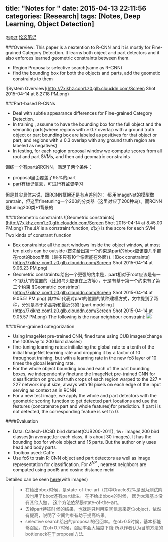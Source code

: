 title: "Notes for <Part-based R-CNNs for Fine-grained Category Detection>"
date: 2015-04-13 22:11:56
categories: [Research]
tags: [Notes, Deep Learning, Object Detection]
---
[paper](http://www.cs.berkeley.edu/~nzhang/papers/eccv14_part.pdf)
[论文笔记](http://zhangliliang.com/2014/11/10/paper-note-part-rcnn/)

###Overview:
This paper is a nextention to R-CNN and it is mostly for Fine-grained Category Detection. It learns both object and part detectors and it also enforces learned geometric constraints between them.
* Region Proposals: selective search(same as R-CNN)
* find the bounding box for both the objects and parts, add the geometic constraints to them

![System Overview](http://7xikhz.com1.z0.glb.clouddn.com/Screen Shot 2015-04-14 at 8.27.18 PM.png)
<!--more-->

###Part-based R-CNNs

* Deal with subtle appearance differences for Fine-grained Category Detection.
* In training , assume to have the bounding box for the full object and the semantic parts(where regions with ≥ 0.7 overlap with a ground truth object or part bounding box are labeled as positives for that object or part, and regions with ≤ 0.3 overlap with any ground truth region are labeled as negatives)
* In testing, for each region proposal window we compute scores from all root and part SVMs, and then add geomatric constraints

训练一个有part的RCNN，满足了两个条件：

* proposal里面覆盖了95%的part
* part有标记信息，可进行有监督学习

但是其实具体来说，跟RCNN框架还是有点差别的：
都用ImageNet的模型做pretrain，但这里finetuning一个200的分类器（这里对应了200种鸟）。而RCNN是tuning200类+1背景的

####Geometric constraints
![Geometric constraints](http://7xikhz.com1.z0.glb.clouddn.com/Screen Shot 2015-04-14 at 8.45.00 PM.png)
The $\Delta X$ is a constraint function, $d(x_i)$ is the score for each SVM
Two kinds of constrant function
*  Box constraints:  all the part windows inside the object window, at most ten pixels can be outside (首先给出第一个约束是part的bbox应该要几乎都在root的bbox里面（最多只有10个像素能在外面）).
![Box constraints](http://7xikhz.com1.z0.glb.clouddn.com/Screen Shot 2015-04-14 at 9.06.23 PM.png)
*  Geometric constraints:给出一个更强的约束是，part相对于root应该是有一个“默认”的位置的（比如鸟头应该在上方等），于是有基于第一个约束有了第二个约束
![Geomatric constrints](http://7xikhz.com1.z0.glb.clouddn.com/Screen Shot 2015-04-14 at 9.05.51 PM.png)
其中$\delta i$ 代表对part的位置的某种建模方式，文中提到了两种，分别是基于多高斯和最近邻的
![part modeling](http://7xikhz.com1.z0.glb.clouddn.com/Screen Shot 2015-04-14 at 9.05.57 PM.png)
The following is the near neighbour constraint:
![](http://7xikhz.com1.z0.glb.clouddn.com/next.png)

####Fine-grained categorization
* Using ImageNet pre-trained CNN, fined tune using CUB images(change the 1000way to 200 bird classes)
* fine-tuning learning rates: initializing the global rate to a tenth of the initial ImageNet learning rate and dropping it by a factor of 10 throughout training, but with a learning rate in the new fc8 layer of 10 times the global learning
rate.
* For the whole object bounding box and each of the part bounding boxes, we independently finetune the ImageNet pre-trained CNN for classification on ground truth crops of each region warped to the 227 × 227 network input size, always with 16 pixels on each edge of the input serving as context as in RCNN
* For a new test image, we apply the whole and part detectors with the geometric scoring function to get detected part locations and
use the features (concatenate part and whole features)for prediction. If part i is not detected, the corresponding feature is set to 0. 


####Evaluation

* Data: Caltech-UCSD bird dataset(CUB200-2011), 1w+ images,200 bird classes(in average,for each class, it is about 30 images). It has the bounding box for whole object and 15 parts. But the author only uses head and body parts. 
* Toolbox used: Caffe
* Use fc6 to train R-CNN object and part detectors as well as image representation for classification. For $\delta^{NP}$ , nearest neighbors are computed using pool5 and cosine distance metri

Detailed can be seen [here](http://zhangliliang.com/2014/11/10/paper-note-part-rcnn/)(with images)
> * 在给出bbox时候，是state-of-the-art（其中Oracle82%是因为测试阶段也用了bbox还有part标注。 在不给出bbox的时候， 因为太难基本没有其他人做， 这个方法依然是state-of-the-art。  
> * 去掉part特征时候的结果，也就是只利用空间信息来定位object，依然有提高，说明了空间约束有助于提高结果。
> * selective search给出的proposal的召回率。在ol>0.5时候，基本都能够召回。在ol>0.7时候，召回率会大幅度下降 所以作者认为目前方法的bottleneck在于proposal方法.